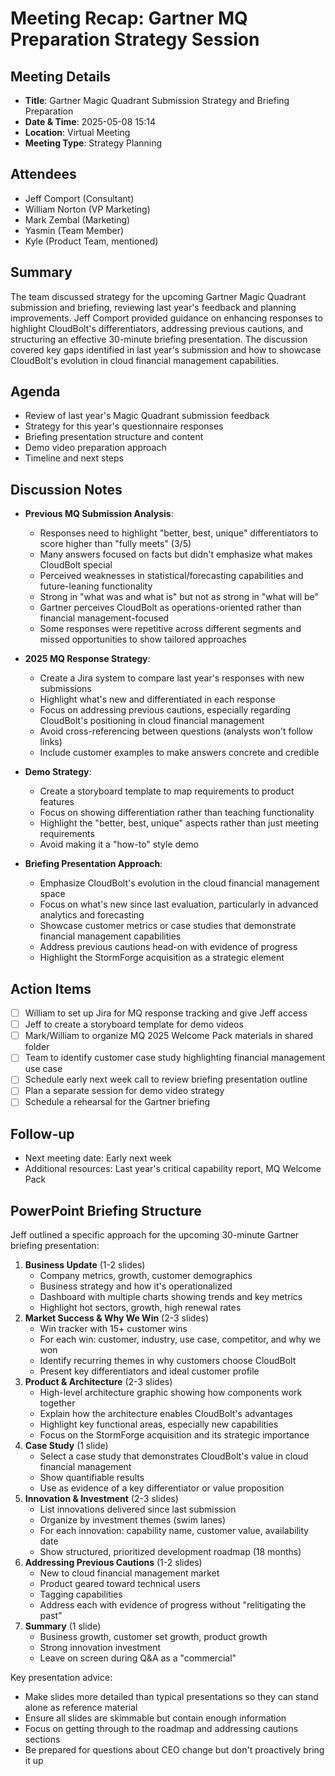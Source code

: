 # Meeting Recap: Gartner MQ Preparation Strategy Session

## Meeting Details

- **Title**: Gartner Magic Quadrant Submission Strategy and Briefing Preparation
- **Date & Time**: 2025-05-08 15:14
- **Location**: Virtual Meeting
- **Meeting Type**: Strategy Planning

## Attendees

- Jeff Comport (Consultant)
- William Norton (VP Marketing)
- Mark Zembal (Marketing)
- Yasmin (Team Member)
- Kyle (Product Team, mentioned)

## Summary

The team discussed strategy for the upcoming Gartner Magic Quadrant submission and briefing, reviewing last year's feedback and planning improvements. Jeff Comport provided guidance on enhancing responses to highlight CloudBolt's differentiators, addressing previous cautions, and structuring an effective 30-minute briefing presentation. The discussion covered key gaps identified in last year's submission and how to showcase CloudBolt's evolution in cloud financial management capabilities.

## Agenda

- Review of last year's Magic Quadrant submission feedback
- Strategy for this year's questionnaire responses
- Briefing presentation structure and content
- Demo video preparation approach
- Timeline and next steps

## Discussion Notes

- **Previous MQ Submission Analysis**:
    
    - Responses need to highlight "better, best, unique" differentiators to score higher than "fully meets" (3/5)
    - Many answers focused on facts but didn't emphasize what makes CloudBolt special
    - Perceived weaknesses in statistical/forecasting capabilities and future-leaning functionality
    - Strong in "what was and what is" but not as strong in "what will be"
    - Gartner perceives CloudBolt as operations-oriented rather than financial management-focused
    - Some responses were repetitive across different segments and missed opportunities to show tailored approaches
- **2025 MQ Response Strategy**:
    
    - Create a Jira system to compare last year's responses with new submissions
    - Highlight what's new and differentiated in each response
    - Focus on addressing previous cautions, especially regarding CloudBolt's positioning in cloud financial management
    - Avoid cross-referencing between questions (analysts won't follow links)
    - Include customer examples to make answers concrete and credible
- **Demo Strategy**:
    
    - Create a storyboard template to map requirements to product features
    - Focus on showing differentiation rather than teaching functionality
    - Highlight the "better, best, unique" aspects rather than just meeting requirements
    - Avoid making it a "how-to" style demo
- **Briefing Presentation Approach**:
    
    - Emphasize CloudBolt's evolution in the cloud financial management space
    - Focus on what's new since last evaluation, particularly in advanced analytics and forecasting
    - Showcase customer metrics or case studies that demonstrate financial management capabilities
    - Address previous cautions head-on with evidence of progress
    - Highlight the StormForge acquisition as a strategic element

## Action Items

- [ ] William to set up Jira for MQ response tracking and give Jeff access
- [ ] Jeff to create a storyboard template for demo videos
- [ ] Mark/William to organize MQ 2025 Welcome Pack materials in shared folder
- [ ] Team to identify customer case study highlighting financial management use case
- [ ] Schedule early next week call to review briefing presentation outline
- [ ] Plan a separate session for demo video strategy
- [ ] Schedule a rehearsal for the Gartner briefing

## Follow-up

- Next meeting date: Early next week
- Additional resources: Last year's critical capability report, MQ Welcome Pack

## PowerPoint Briefing Structure

Jeff outlined a specific approach for the upcoming 30-minute Gartner briefing presentation:

1. **Business Update** (1-2 slides)
    - Company metrics, growth, customer demographics
    - Business strategy and how it's operationalized
    - Dashboard with multiple charts showing trends and key metrics
    - Highlight hot sectors, growth, high renewal rates
2. **Market Success & Why We Win** (2-3 slides)
    - Win tracker with 15+ customer wins
    - For each win: customer, industry, use case, competitor, and why we won
    - Identify recurring themes in why customers choose CloudBolt
    - Present key differentiators and ideal customer profile
3. **Product & Architecture** (2-3 slides)
    - High-level architecture graphic showing how components work together
    - Explain how the architecture enables CloudBolt's advantages
    - Highlight key functional areas, especially new capabilities
    - Focus on the StormForge acquisition and its strategic importance
4. **Case Study** (1 slide)
    - Select a case study that demonstrates CloudBolt's value in cloud financial management
    - Show quantifiable results
    - Use as evidence of a key differentiator or value proposition
5. **Innovation & Investment** (2-3 slides)
    - List innovations delivered since last submission
    - Organize by investment themes (swim lanes)
    - For each innovation: capability name, customer value, availability date
    - Show structured, prioritized development roadmap (18 months)
6. **Addressing Previous Cautions** (1-2 slides)
    - New to cloud financial management market
    - Product geared toward technical users
    - Tagging capabilities
    - Address each with evidence of progress without "relitigating the past"
7. **Summary** (1 slide)
    - Business growth, customer set growth, product growth
    - Strong innovation investment
    - Leave on screen during Q&A as a "commercial"

Key presentation advice:

- Make slides more detailed than typical presentations so they can stand alone as reference material
- Ensure all slides are skimmable but contain enough information
- Focus on getting through to the roadmap and addressing cautions sections
- Be prepared for questions about CEO change but don't proactively bring it up